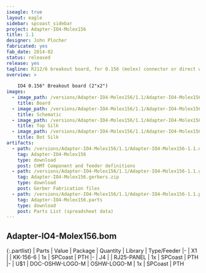 ```yaml
---
iseagle: true
layout: eagle
sidebar: spcoast_sidebar
project: Adapter-IO4-Molex156
title: 1.1
designer: John Plocher
fabricated: yes
fab_date: 2014-02
status: released
release: yes
tagline: RJ12/6 breakout board, for 0.156 (molex) connector or direct wire soldering
overview: >
    
    IO4 0.156" Breakout board (2"x2")
images:
  - image_path: /versions/Adapter-IO4-Molex156/1.1/Adapter-IO4-Molex156-1.1.brd.png
    title: Board
  - image_path: /versions/Adapter-IO4-Molex156/1.1/Adapter-IO4-Molex156-1.1.sch.png
    title: Schematic
  - image_path: /versions/Adapter-IO4-Molex156/1.1/Adapter-IO4-Molex156-1.1.top.brd.png
    title: Top Silk
  - image_path: /versions/Adapter-IO4-Molex156/1.1/Adapter-IO4-Molex156-1.1.bot.brd.png
    title: Bot Silk
artifacts:
  - path: /versions/Adapter-IO4-Molex156/1.1/Adapter-IO4-Molex156-1.1.dpv
    tag: Adapter-IO4-Molex156
    type: download
    post: CHMT Component and feeder definitions
  - path: /versions/Adapter-IO4-Molex156/1.1/Adapter-IO4-Molex156-1.1.gerbers.zip
    tag: Adapter-IO4-Molex156.gerbers.zip
    type: download
    post: Gerber Fabrication files
  - path: /versions/Adapter-IO4-Molex156/1.1/Adapter-IO4-Molex156-1.1.parts.csv
    tag: Adapter-IO4-Molex156.parts
    type: download
    post: Parts List (spreadsheet data)
---
```


## Adapter-IO4-Molex156.bom

{:.partlist}
| Parts | Value | Package | Quantity | Library | Type/Feeder
|-
| X1 |  | KK-156-6 | 1x | SPCoast | PTH
|-
| J4 |  | RJ25-PANEL | 1x | SPCoast | PTH
|-
| U$1 | DOC-OSHW-LOGO-M | OSHW-LOGO-M | 1x | SPCoast | PTH
